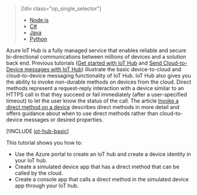 > [!div class="op_single_selector"]
> * [Node.js](../articles/iot-hub/quickstart-control-device-node.md)
> * [C#](../articles/iot-hub/quickstart-control-device-dotnet.md)
> * [Java](../articles/iot-hub/quickstart-control-device-java.md)
> * [Python](../articles/iot-hub/quickstart-control-device-python.md)

Azure IoT Hub is a fully managed service that enables reliable and secure bi-directional communications between millions of devices and a solution back end. Previous tutorials ([Get started with IoT Hub] and [Send Cloud-to-Device messages with IoT Hub]) illustrate the basic device-to-cloud and cloud-to-device messaging functionality of IoT Hub. IoT Hub also gives you the ability to invoke non-durable methods on devices from the cloud. Direct methods represent a request-reply interaction with a device similar to an HTTPS call in that they succeed or fail immediately (after a user-specified timeout) to let the user know the status of the call. The article [Invoke a direct method on a device][lnk-devguide-methods] describes direct methods in more detail and offers guidance about when to use direct methods rather than cloud-to-device messages or desired properties.

[!INCLUDE [iot-hub-basic](iot-hub-basic-whole.md)]

This tutorial shows you how to:

* Use the Azure portal to create an IoT hub and create a device identity in your IoT hub.
* Create a simulated device app that has a direct method that can be called by the cloud.
* Create a console app that calls a direct method in the simulated device app through your IoT hub.


[lnk-devguide-methods]: ../articles/iot-hub/iot-hub-devguide-direct-methods.md
[lnk-devguide-mqtt]: ../articles/iot-hub/iot-hub-mqtt-support.md

[Send Cloud-to-Device messages with IoT Hub]: ../articles/iot-hub/iot-hub-csharp-csharp-c2d.md
[Get started with IoT Hub]: ../articles/iot-hub/quickstart-send-telemetry-node.md